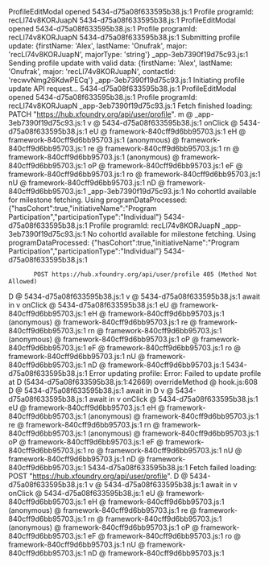 ProfileEditModal opened
5434-d75a08f633595b38.js:1 Profile programId: recLl74v8KORJuapN
5434-d75a08f633595b38.js:1 ProfileEditModal opened
5434-d75a08f633595b38.js:1 Profile programId: recLl74v8KORJuapN
5434-d75a08f633595b38.js:1 Submitting profile update: {firstName: 'Alex', lastName: 'Onufrak', major: 'recLl74v8KORJuapN', majorType: 'string'}
_app-3eb7390f19d75c93.js:1 Sending profile update with valid data: {firstName: 'Alex', lastName: 'Onufrak', major: 'recLl74v8KORJuapN', contactId: 'recwvNmg26KdwPECq'}
_app-3eb7390f19d75c93.js:1 Initiating profile update API request...
5434-d75a08f633595b38.js:1 ProfileEditModal opened
5434-d75a08f633595b38.js:1 Profile programId: recLl74v8KORJuapN
_app-3eb7390f19d75c93.js:1 Fetch finished loading: PATCH "https://hub.xfoundry.org/api/user/profile".
m @ _app-3eb7390f19d75c93.js:1
v @ 5434-d75a08f633595b38.js:1
onClick @ 5434-d75a08f633595b38.js:1
eU @ framework-840cff9d6bb95703.js:1
eH @ framework-840cff9d6bb95703.js:1
(anonymous) @ framework-840cff9d6bb95703.js:1
re @ framework-840cff9d6bb95703.js:1
rn @ framework-840cff9d6bb95703.js:1
(anonymous) @ framework-840cff9d6bb95703.js:1
oP @ framework-840cff9d6bb95703.js:1
eF @ framework-840cff9d6bb95703.js:1
ro @ framework-840cff9d6bb95703.js:1
nU @ framework-840cff9d6bb95703.js:1
nD @ framework-840cff9d6bb95703.js:1
_app-3eb7390f19d75c93.js:1 No cohortId available for milestone fetching. Using programDataProcessed: {"hasCohort":true,"initiativeName":"Program Participation","participationType":"Individual"}
5434-d75a08f633595b38.js:1 Profile programId: recLl74v8KORJuapN
_app-3eb7390f19d75c93.js:1 No cohortId available for milestone fetching. Using programDataProcessed: {"hasCohort":true,"initiativeName":"Program Participation","participationType":"Individual"}
5434-d75a08f633595b38.js:1 
            
            
           POST https://hub.xfoundry.org/api/user/profile 405 (Method Not Allowed)
D @ 5434-d75a08f633595b38.js:1
v @ 5434-d75a08f633595b38.js:1
await in v
onClick @ 5434-d75a08f633595b38.js:1
eU @ framework-840cff9d6bb95703.js:1
eH @ framework-840cff9d6bb95703.js:1
(anonymous) @ framework-840cff9d6bb95703.js:1
re @ framework-840cff9d6bb95703.js:1
rn @ framework-840cff9d6bb95703.js:1
(anonymous) @ framework-840cff9d6bb95703.js:1
oP @ framework-840cff9d6bb95703.js:1
eF @ framework-840cff9d6bb95703.js:1
ro @ framework-840cff9d6bb95703.js:1
nU @ framework-840cff9d6bb95703.js:1
nD @ framework-840cff9d6bb95703.js:1
5434-d75a08f633595b38.js:1 Error updating profile: Error: Failed to update profile
    at D (5434-d75a08f633595b38.js:1:42669)
overrideMethod @ hook.js:608
D @ 5434-d75a08f633595b38.js:1
await in D
v @ 5434-d75a08f633595b38.js:1
await in v
onClick @ 5434-d75a08f633595b38.js:1
eU @ framework-840cff9d6bb95703.js:1
eH @ framework-840cff9d6bb95703.js:1
(anonymous) @ framework-840cff9d6bb95703.js:1
re @ framework-840cff9d6bb95703.js:1
rn @ framework-840cff9d6bb95703.js:1
(anonymous) @ framework-840cff9d6bb95703.js:1
oP @ framework-840cff9d6bb95703.js:1
eF @ framework-840cff9d6bb95703.js:1
ro @ framework-840cff9d6bb95703.js:1
nU @ framework-840cff9d6bb95703.js:1
nD @ framework-840cff9d6bb95703.js:1
5434-d75a08f633595b38.js:1 Fetch failed loading: POST "https://hub.xfoundry.org/api/user/profile".
D @ 5434-d75a08f633595b38.js:1
v @ 5434-d75a08f633595b38.js:1
await in v
onClick @ 5434-d75a08f633595b38.js:1
eU @ framework-840cff9d6bb95703.js:1
eH @ framework-840cff9d6bb95703.js:1
(anonymous) @ framework-840cff9d6bb95703.js:1
re @ framework-840cff9d6bb95703.js:1
rn @ framework-840cff9d6bb95703.js:1
(anonymous) @ framework-840cff9d6bb95703.js:1
oP @ framework-840cff9d6bb95703.js:1
eF @ framework-840cff9d6bb95703.js:1
ro @ framework-840cff9d6bb95703.js:1
nU @ framework-840cff9d6bb95703.js:1
nD @ framework-840cff9d6bb95703.js:1